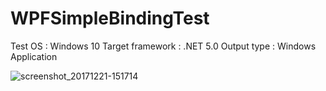 # WPFSimpleBindingTest

 Test OS : Windows 10
 Target framework : .NET 5.0
 Output type : Windows Application


![screenshot_20171221-151714](https://raw.githubusercontent.com/Sia819/WPFSimpleBindingTest/master/testing.gif)

